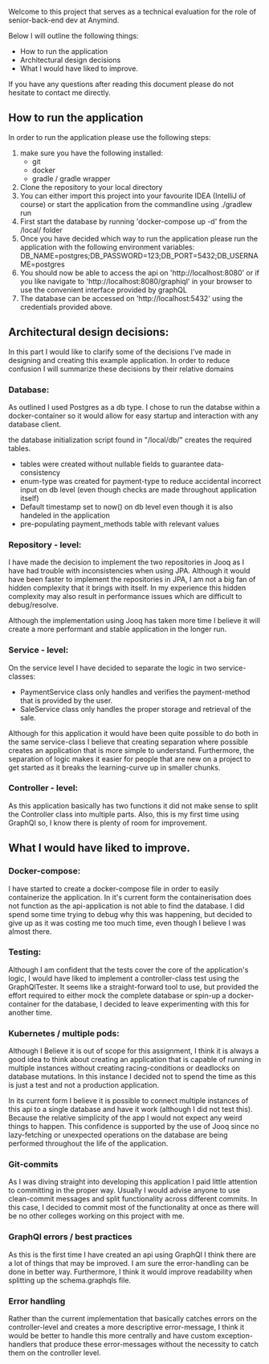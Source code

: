 Welcome to this project that serves as a technical evaluation for the role of senior-back-end dev at Anymind.

Below I will outline the following things:
- How to run the application
- Architectural design decisions
- What I would have liked to improve.

If you have any questions after reading this document please do not hesitate to contact me directly.


## How to run the application
In order to run the application please use the following steps:
1. make sure you have the following installed:
   - git
   - docker
   - gradle / gradle wrapper
2. Clone the repository to your local directory
3. You can either import this project into your favourite IDEA (IntelliJ of course) or start the application from the commandline using ./gradlew run
4. First start the database by running 'docker-compose up -d' from the /local/ folder
5. Once you have decided which way to run the application please run the application with the following environment variables: DB_NAME=postgres;DB_PASSWORD=123;DB_PORT=5432;DB_USERNAME=postgres
6. You should now be able to access the api on 'http://localhost:8080' or if you like navigate to 'http://localhost:8080/graphiql' in your browser to use the convenient interface provided by graphQL
7. The database can be accessed on 'http://localhost:5432' using the credentials provided above.
 

## Architectural design decisions:
In this part I would like to clarify some of the decisions I've made in designing and creating this example application.
In order to reduce confusion I will summarize these decisions by their relative domains
### Database:
As outlined I used Postgres as a db type. I chose to run the databse within a docker-container so it would allow for easy 
startup and interaction with any database client.

the database initialization script found in "/local/db/" creates the required tables.
- tables were created without nullable fields to guarantee data-consistency
- enum-type was created for payment-type to reduce accidental incorrect input on db level (even though checks are made throughout application itself)
- Default timestamp set to now() on db level even though it is also handeled in the application
- pre-populating payment_methods table with relevant values

### Repository - level:
I have made the decision to implement the two repositories in Jooq as I have had trouble with inconsistencies when using JPA.
Although it would have been faster to implement the repositories in JPA, I am not a big fan of hidden complexity that it brings 
with itself. In my experience this hidden complexity may also result in performance issues which are difficult to debug/resolve.

Although the implementation using Jooq has taken more time I believe it will create a more performant and stable application
in the longer run. 

### Service - level:
On the service level I have decided to separate the logic in two service-classes:
- PaymentService class only handles and verifies the payment-method that is provided by the user.
- SaleService class only handles the proper storage and retrieval of the sale.

Although for this application it would have been quite possible to do both in the same service-class I believe that creating 
separation where possible creates an application that is more simple to understand. Furthermore, the separation of logic
makes it easier for people that are new on a project to get started as it breaks the learning-curve up in smaller chunks.

### Controller - level:
As this application basically has two functions it did not make sense to split the Controller class into multiple parts.
Also, this is my first time using GraphQl so, I know there is plenty of room for improvement.



## What I would have liked to improve.

### Docker-compose:
I have started to create a docker-compose file in order to easily containerize the application. In it's current form the 
containerisation does not function as the api-application is not able to find the database. I did spend some time trying to 
debug why this was happening, but decided to give up as it was costing me too much time, even though I believe I
was almost there.

### Testing:
Although I am confident that the tests cover the core of the application's logic, I would have liked to implement a
controller-class test using the GraphQlTester. It seems like a straight-forward tool to use, but provided the effort required
to either mock the complete database or spin-up a docker-container for the database, I decided to leave experimenting 
with this for another time.

### Kubernetes / multiple pods:
Although I Believe it is out of scope for this assignment, I think it is always a good idea to think about creating an 
application that is capable of running in multiple instances without creating racing-conditions or deadlocks on database
mutations. In this instance I decided not to spend the time as this is just a test and not a production application.

In its current form I believe it is possible to connect multiple instances of this api to a single database and have it work (although I did not test this).
Because the relative simplicity of the app I would not expect any weird things to happen. This confidence is supported by 
the use of Jooq since no lazy-fetching or unexpected operations on the database are being performed throughout the life of the
application.

### Git-commits
As I was diving straight into developing this application I paid little attention to committing in the proper way. Usually 
I would advise anyone to use clean-commit messages and split functionality across different commits. In this case, I
decided to commit most of the functionality at once as there will be no other colleges working on this project with me.

### GraphQl errors / best practices
As this is the first time I have created an api using GraphQl I think there are a lot of things that may be improved. I am sure
the error-handling can be done in better way. Furthermore, I think it would improve readability when splitting up the schema.graphqls
file.

### Error handling
Rather than the current implementation that basically catches errors on the controller-level and creates a
more descriptive error-message, I think it would be better to handle this more centrally and have custom exception-handlers
that produce these error-messages without the necessity to catch them on the controller level.